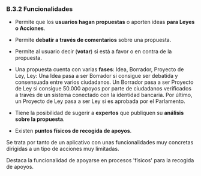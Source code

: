 ### B.3.2 Funcionalidades

* Permite que los **usuarios hagan propuestas** o aporten ideas **para Leyes o Acciones**.

* Permite **debatir a través de comentarios** sobre una propuesta.

* Permite al usuario decir \(**votar**\) si está a favor o en contra de la propuesta.

* Una propuesta cuenta con varias **fases**: Idea, Borrador, Proyecto de Ley, Ley: Una Idea pasa a ser Borrador si consigue ser debatida y consensuada entre varios ciudadanos. Un Borrador pasa a ser Proyecto de Ley si consigue 50.000 apoyos por parte de ciudadanos verificados a través de un sistema conectado con la identidad bancaria. Por último, un Proyecto de Ley pasa a ser Ley si es aprobada por el Parlamento.

* Tiene la posibilidad de sugerir a **expertos** que publiquen su **análisis sobre la propuesta**.

* Existen **puntos físicos de recogida de apoyos**.



Se trata por tanto de un aplicativo con unas funcionalidades muy concretas dirigidas a un tipo de acciones muy limitadas.

Destaca la funcionalidad de apoyarse en procesos 'físicos' para la recogida de apoyos.

